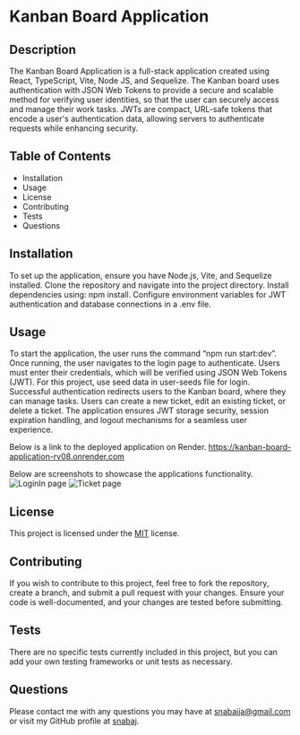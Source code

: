 # Kanban Board Application

## Description

 The Kanban Board Application is a full-stack application created using React, TypeScript, Vite, Node JS, and Sequelize. The Kanban board uses authentication with JSON Web Tokens to provide a secure and scalable method for verifying user identities, so that the user can securely access and manage their work tasks. JWTs are compact, URL-safe tokens that encode a user's authentication data, allowing servers to authenticate requests while enhancing security.

## Table of Contents

- Installation
- Usage
- License
- Contributing
- Tests
- Questions

## Installation

To set up the application, ensure you have Node.js, Vite, and Sequelize installed. Clone the repository and navigate into the project directory. Install dependencies using: npm install.
Configure environment variables for JWT authentication and database connections in a .env file.

## Usage

To start the application, the user runs the command “npm run start:dev”. Once running, the user navigates to the login page to authenticate. Users must enter their credentials, which will be verified using JSON Web Tokens (JWT). For this project, use seed data in user-seeds file for login. Successful authentication redirects users to the Kanban board, where they can manage tasks. Users can create a new ticket, edit an existing ticket, or delete a ticket. The application ensures JWT storage security, session expiration handling, and logout mechanisms for a seamless user experience.

Below is a link to the deployed application on Render.
https://kanban-board-application-rv08.onrender.com

Below are screenshots to showcase the applications functionality.
![LoginIn page](<client/src/assets/Screenshot 2025-02-04 at 10.48.01 AM.png>)
![Ticket page](<client/src/assets/Screenshot 2025-02-04 at 10.52.24 AM.png>)

## License

This project is licensed under the [MIT](https://opensource.org/licenses/MIT) license.

## Contributing

If you wish to contribute to this project, feel free to fork the repository, create a branch, and submit a pull request with your changes. Ensure your code is well-documented, and your changes are tested before submitting.

## Tests

There are no specific tests currently included in this project, but you can add your own testing frameworks or unit tests as necessary.

## Questions

Please contact me with any questions you may have at [snabajja@gmail.com](mailto:snabajja@gmail.com) or visit my GitHub profile at [snabaj](https://github.com/snabaj).

